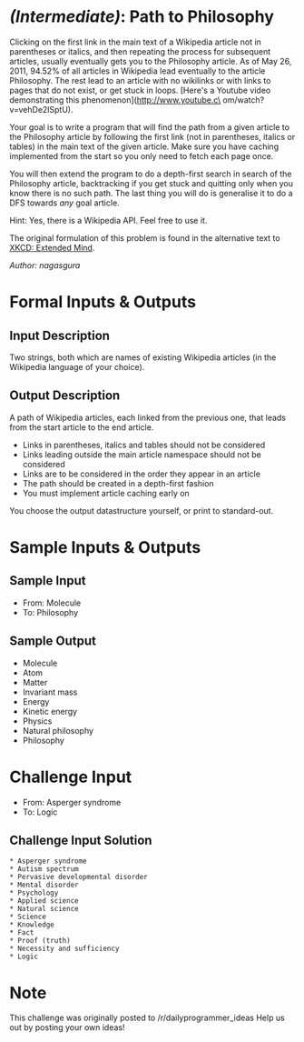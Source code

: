 
# [](#IntermediateIcon) *(Intermediate)*: Path to Philosophy
Clicking on the first link in the main text of a Wikipedia article not
in parentheses or italics, and then repeating the process for subsequent
articles, usually eventually gets you to the Philosophy article. As of
May 26, 2011, 94.52% of all articles in Wikipedia lead eventually to
the article Philosophy. The rest lead to an article with no wikilinks
or with links to pages that do not exist, or get stuck in
loops. [Here's a Youtube video demonstrating this phenomenon](http://www.youtube.c\
om/watch?v=vehDe2lSptU).

Your goal is to write a program that will find the path from a given
article to the Philosophy article by following the first link (not in
parentheses, italics or tables) in the main text of the given article. Make
sure you have caching implemented from the start so you only need to
fetch each page once.

You will then extend the program to do a depth-first search in search
of the Philosophy article, backtracking if you get stuck and quitting
only when you know there is no such path. The last thing you
will do is generalise it to do a DFS towards *any* goal article.

Hint: Yes, there is a Wikipedia API. Feel free to use it.

The original formulation of this problem is found in the alternative
text to [XKCD: Extended Mind](http://www.youtube.com/watch?v=vehDe2lSptU).


*Author: nagasgura*
# Formal Inputs & Outputs
## Input Description
Two strings, both which are names of existing Wikipedia articles (in
the Wikipedia language of your choice).
## Output Description
A path of Wikipedia articles, each linked from the previous one, that
leads from the start article to the end article.

* Links in parentheses, italics and tables should not be considered
* Links leading outside the main article namespace should not be considered
* Links are to be considered in the order they appear in an article
* The path should be created in a depth-first fashion
* You must implement article caching early on

You choose the output datastructure yourself, or print to standard-out.
# Sample Inputs & Outputs
## Sample Input
* From: Molecule
* To:   Philosophy

## Sample Output
* Molecule
* Atom
* Matter
* Invariant mass
* Energy
* Kinetic energy
* Physics
* Natural philosophy
* Philosophy
# Challenge Input
* From: Asperger syndrome
* To:   Logic
## Challenge Input Solution
    * Asperger syndrome
    * Autism spectrum
    * Pervasive developmental disorder
    * Mental disorder
    * Psychology
    * Applied science
    * Natural science
    * Science
    * Knowledge
    * Fact
    * Proof (truth)
    * Necessity and sufficiency
    * Logic
# Note
This challenge was originally posted to /r/dailyprogrammer_ideas
Help us out by posting your own ideas!
				